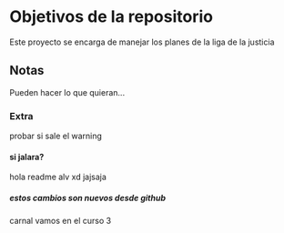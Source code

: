 # Objetivos de la repositorio

Este proyecto se encarga de manejar los planes de la liga de la justicia


## Notas
Pueden hacer lo que quieran...

### Extra
probar si sale el warning

#### si jalara?
hola readme alv xd jajsaja


##### estos cambios son nuevos desde github
carnal vamos en el curso 3
